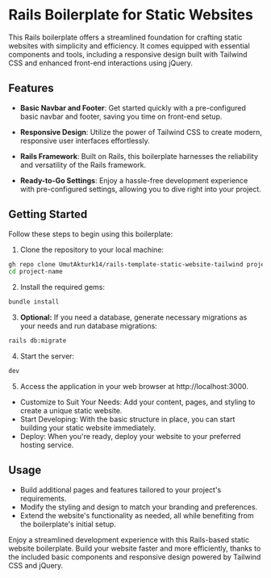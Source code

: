 # Rails Boilerplate for Static Websites

This Rails boilerplate offers a streamlined foundation for crafting static websites with simplicity and efficiency. It comes equipped with essential components and tools, including a responsive design built with Tailwind CSS and enhanced front-end interactions using jQuery.

## Features

- **Basic Navbar and Footer**: Get started quickly with a pre-configured basic navbar and footer, saving you time on front-end setup.

- **Responsive Design**: Utilize the power of Tailwind CSS to create modern, responsive user interfaces effortlessly.

- **Rails Framework**: Built on Rails, this boilerplate harnesses the reliability and versatility of the Rails framework.

- **Ready-to-Go Settings**: Enjoy a hassle-free development experience with pre-configured settings, allowing you to dive right into your project.

## Getting Started

Follow these steps to begin using this boilerplate:

1. Clone the repository to your local machine:
```bash
gh repo clone UmutAkturk14/rails-template-static-website-tailwind project-name
cd project-name
```
2. Install the required gems: 
```bash
bundle install
```
3. **Optional:** If you need a database, generate necessary migrations as your needs and run database migrations:
```bash
rails db:migrate
```
4. Start the server:
```bash
dev
```
5. Access the application in your web browser at http://localhost:3000.

- Customize to Suit Your Needs: Add your content, pages, and styling to create a unique static website.
- Start Developing: With the basic structure in place, you can start building your static website immediately.
- Deploy: When you're ready, deploy your website to your preferred hosting service.

## Usage

- Build additional pages and features tailored to your project's requirements.
- Modify the styling and design to match your branding and preferences.
- Extend the website's functionality as needed, all while benefiting from the boilerplate's initial setup.

Enjoy a streamlined development experience with this Rails-based static website boilerplate. Build your website faster and more efficiently, thanks to the included basic components and responsive design powered by Tailwind CSS and jQuery.
